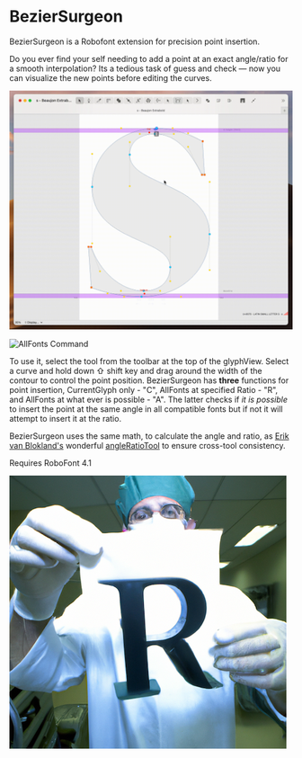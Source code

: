 # BezierSurgeon

BezierSurgeon is a Robofont extension for precision point insertion.

Do you ever find your self needing to add a point at an exact angle/ratio for a smooth interpolation? Its a tedious task of guess and check — now you can visualize the new points before editing the curves.

![](./images/demo-C.gif "CurrentGlyph Command")

![](./images/demo-A.gif "AllFonts Command")

To use it, select the tool from the toolbar at the top of the glyphView. Select a curve and hold down ⇧ shift key and drag around the width of the contour to control the point position. BezierSurgeon has **three** functions for point insertion, CurrentGlyph only - "C", AllFonts at specified Ratio - "R", and AllFonts at what ever is possible - "A". The latter checks if _it is possible_ to insert the point at the same angle in all compatible fonts but if not it will attempt to insert it at the ratio.

BezierSurgeon uses the same math, to calculate the angle and ratio, as [Erik van Blokland's](https://letterror.com/) wonderful [angleRatioTool](https://github.com/LettError/angleRatioTool) to ensure cross-tool consistency. 

Requires RoboFont 4.1

![](./images/BezierSurgeon-1.png)